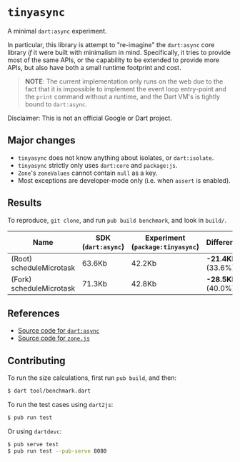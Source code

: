 # `tinyasync`

A minimal `dart:async` experiment.

In particular, this library is attempt to "re-imagine" the `dart:async` core
library _if_ it were built with minimalism in mind. Specifically, it tries to
provide most of the same APIs, or the capability to be extended to provide more
APIs, but also have both a small runtime footprint and cost.

> **NOTE**: The current implementation only runs on the web due to the fact
that it is impossible to implement the event loop entry-point and the `print`
command without a runtime, and the Dart VM's is tightly bound to `dart:async`.

Disclaimer: This is not an official Google or Dart project.

## Major changes
* `tinyasync` does not know anything about isolates, or `dart:isolate`.
* `tinyasync` strictly only uses `dart:core` and `package:js`.
* `Zone`'s `zoneValues` cannot contain `null` as a key.
* Most exceptions are developer-mode only (i.e. when `assert` is enabled).

## Results
To reproduce, `git clone`, and run `pub build benchmark`, and look in `build/`.

| Name                            | SDK (`dart:async`)  | Experiment (`package:tinyasync`) | Difference            |
| ------------------------------- | ------------------- | -------------------------------- | --------------------- |
| (Root) scheduleMicrotask        | 63.6Kb              | 42.2Kb                           | **-21.4Kb** (33.6%)   |
| (Fork) scheduleMicrotask        | 71.3Kb              | 42.8Kb                           | **-28.5Kb** (40.0%)   |

## References
* [Source code for `dart:async`](https://github.com/dart-lang/sdk/tree/master/sdk/lib/async)
* [Source code for `zone.js`](https://github.com/angular/zone.js/)

## Contributing
To run the size calculations, first run `pub build`, and then:

```bash
$ dart tool/benchmark.dart
```

To run the test cases using `dart2js`:

```bash
$ pub run test
```

Or using `dartdevc`:

```bash
$ pub serve test
$ pub run test --pub-serve 8080
```
